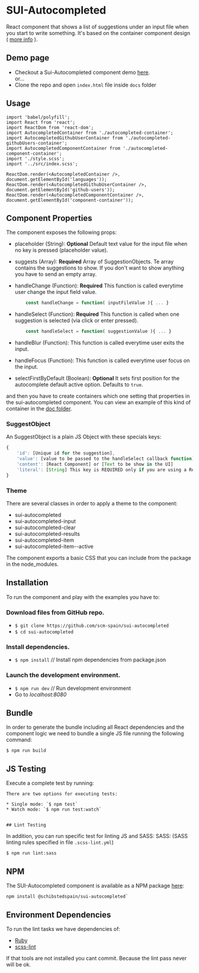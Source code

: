 # SUI-Autocompleted

React component that shows a list of suggestions under an input file when you start to write something.
It's based on the container component design ( [more info](https://medium.com/@learnreact/container-components-c0e67432e005) ).


## Demo page

- Checkout a Sui-Autocompleted component demo [here](http://sui-components.github.io/sui-autocompleted/).
 <br /> or...
- Clone the repo and open `index.html` file inside `docs` folder


## Usage

```
import 'babel/polyfill';
import React from 'react';
import ReactDom from 'react-dom';
import AutocompletedContainer from './autocompleted-container';
import AutocompletedGithubUserContainer from './autocompleted-githubUsers-container';
import AutocompletedComponentContainer from './autocompleted-component-container';
import './style.scss';
import '../src/index.scss';

ReactDom.render(<AutocompletedContainer />, document.getElementById('languages'));
ReactDom.render(<AutocompletedGithubUserContainer />, document.getElementById('github-users'));
ReactDom.render(<AutocompletedComponentContainer />, document.getElementById('component-container'));
```


## Component Properties

The component exposes the following props:

* placeholder (String): **Optional** Default text value for the input file when no key is pressed (placeholder value).
* suggests (Array): **Required** Array of SuggestionObjects. Te array contains the suggestions to show. If you don't want to show anything you have to send an empty array.
* handleChange (Function): **Required** This function is called everytime user change the input field value.

	```javascript
		const handleChange = function( inputFileValue ){ ... }
	```
* handleSelect (Function): **Required** This function is called when one suggestion is selected (via click or enter pressed).

	```javascript
		const handleSelect = function( suggestionValue ){ ... }
	```

* handleBlur (Function): This function is called everytime user exits the input.

* handleFocus (Function): This function is called everytime user focus on the input.
* selectFirstByDefault (Boolean): **Optional** It sets first position for the autocomplete default active option. Defaults to `true`.

and then you have to create containers which one setting that properties in the sui-autocompleted component. You can view an example of this kind of container in the [doc folder](https://github.com/scm-spain/sui-autocompleted/blob/master/docs/autocompleted-container.jsx).

### SuggestObject

An SuggestObject is a plain JS Object with these specials keys:

```javascript
{
    'id': [Unique id for the suggestion],
    'value': [value to be passed to the handleSelect callback function]
    'content': [React Component] or [Text to be show in the UI]
    'literal': [String] This key is REQUIRED only if you are using a ReactJS Component like a content. It is used to decide which text has to be put in the input text when this suggestion is selected, in other case content will be used,    
}
```

### Theme

There are several classes in order to apply a theme to the component:

* sui-autocompleted
* sui-autocompleted-input
* sui-autocompleted-clear
* sui-autocompleted-results
* sui-autocompleted-item
* sui-autocompleted-item--active

The component exports a basic CSS that you can include from the package in the node_modules.


## Installation

To run the component and play with the examples you have to:

### Download files from GitHub repo.

* `$ git clone https://github.com/scm-spain/sui-autocompleted`
* `$ cd sui-autocompleted`

### Install dependencies.

* `$ npm install` // Install npm dependencies from package.json

### Launch the development environment.

* `$ npm run dev` // Run development environment
*  Go to _localhost:8080_


## Bundle

In order to generate the bundle including all React dependencies and the component logic we need to bundle a single JS file running the following command:
```
$ npm run build
```


## JS Testing

Execute a complete test by running:

```
There are two options for executing tests:

* Single mode: `$ npm test`
* Watch mode: `$ npm run test:watch`


## Lint Testing

```
In addition, you can run specific test for linting JS and SASS:
SASS: (SASS linting rules specified in file `.scss-lint.yml`)

```
$ npm run lint:sass
```


## NPM

The SUI-Autocompleted component is available as a NPM package [here](https://www.npmjs.com/package/@schibstedspain/sui-autocompleted):

```
npm install @schibstedspain/sui-autocompleted`
```

## Environment Dependencies

To run the lint tasks we have dependencies of:

* [Ruby](https://www.ruby-lang.org/en/downloads/)
* [scss-lint](https://github.com/brigade/scss-lint)

If that tools are not installed you cant commit. Because the lint pass never will be ok.
